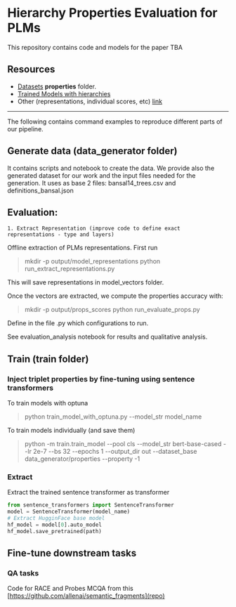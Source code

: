 # Hierarchy Properties Evaluation for PLMs

This repository contains code and models for the paper TBA


## Resources


- [Datasets](https://drive.google.com/drive/folders/1FSqFbjfG6GkK3tQ876Ylg-duUO5vIkFN?usp=sharing) **properties** folder.
- [Trained Models with hierarchies](https://drive.google.com/drive/folders/1rflS3vdWbrSpDO3tLeiFa-yaIM7BbzVB?usp=sharing)
- Other (representations, individual scores, etc) [link](https://drive.google.com/drive/folders/1b08QHuOOWe97C7Ny4k_lbBAWZmTZtfE2?usp=sharing)

-----

The following contains command examples to reproduce different parts of our pipeline.


## Generate data (data_generator folder)
It contains scripts and notebook to create the data. We provide also the generated dataset for our work and the input files needed for the generation.
It uses as base 2 files: bansal14_trees.csv and definitions_bansal.json

## Evaluation:
    1. Extract Representation (improve code to define exact representations - type and layers)

Offline extraction of PLMs representations. First run
> mkdir -p output/model_representations
> python run_extract_representations.py

This will save representations in model_vectors folder.


Once the vectors are extracted, we compute the properties accuracy with:
> mkdir -p output/props_scores
> python run_evaluate_props.py

Define in the file .py which configurations to run.


See evaluation_analysis notebook for results and qualitative analysis.


## Train (train folder)

### Inject triplet properties by fine-tuning using sentence transformers  
To train models with optuna
> python train_model_with_optuna.py --model_str model_name

To train models individually (and save them)


> python -m train.train_model --pool cls --model_str bert-base-cased --lr 2e-7 --bs 32 --epochs 1 --output_dir out --dataset_base data_generator/properties --property -1




### Extract
Extract the trained sentence transformer as transformer

```python
from sentence_transformers import SentenceTransformer
model = SentenceTransformer(model_name)
# Extract HugginFace base model
hf_model = model[0].auto_model
hf_model.save_pretrained(path)
```

## Fine-tune downstream tasks

### QA tasks
Code for RACE and Probes MCQA from this [https://github.com/allenai/semantic_fragments](repo)